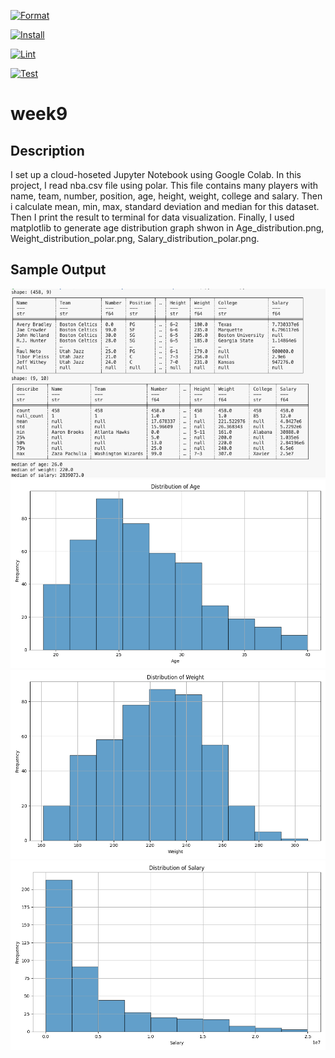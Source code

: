 [![Format](https://github.com/nogibjj/Project1ContinuousIntegrationusingGitHubActionsofPythonDataScienceProject/actions/workflows/format.yml/badge.svg)](https://github.com/nogibjj/Project1ContinuousIntegrationusingGitHubActionsofPythonDataScienceProject/actions/workflows/format.yml)

[![Install](https://github.com/nogibjj/Project1ContinuousIntegrationusingGitHubActionsofPythonDataScienceProject/actions/workflows/install.yml/badge.svg)](https://github.com/nogibjj/Project1ContinuousIntegrationusingGitHubActionsofPythonDataScienceProject/actions/workflows/install.yml)

[![Lint](https://github.com/nogibjj/Project1ContinuousIntegrationusingGitHubActionsofPythonDataScienceProject/actions/workflows/lint.yml/badge.svg)](https://github.com/nogibjj/Project1ContinuousIntegrationusingGitHubActionsofPythonDataScienceProject/actions/workflows/lint.yml)

[![Test](https://github.com/nogibjj/Project1ContinuousIntegrationusingGitHubActionsofPythonDataScienceProject/actions/workflows/test.yml/badge.svg)](https://github.com/nogibjj/Project1ContinuousIntegrationusingGitHubActionsofPythonDataScienceProject/actions/workflows/test.yml)
# week9


## Description
I set up a cloud-hoseted Jupyter Notebook using Google Colab.
In this project, I read nba.csv file using polar. This file contains many players with name, team, number, position, age, height, weight, college and salary. Then i calculate mean, min, max, standard deviation and median for this dataset. Then I print the result to terminal for data visualization. Finally, I used matplotlib to generate age distribution graph shwon in Age_distribution.png, Weight_distribution_polar.png, Salary_distribution_polar.png.

## Sample Output
![result](sample.png)
![Age_distribution](Age_distribution_polar.png)
![Weight_distribution](Weight_distribution_polar.png)
![Salary_distribution](Salary_distribution_polar.png)

